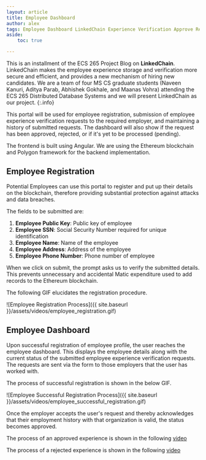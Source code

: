 ```yaml
---
layout: article
title: Employee Dashboard
author: alex
tags: Employee Dashboard LinkedChain Experience Verification Approve Reject Pending
aside:
    toc: true

---
```


This is an installment of the ECS 265 Project Blog on **LinkedChain**. LinkedChain makes the employee experience storage and verification more secure and efficient, and provides a new mechanism of hiring new candidates. We are a team of four MS CS graduate students (Naveen Kanuri, Aditya Parab, Abhishek Gokhale, and Maanas Vohra) attending the ECS 265 Distributed Database Systems and we will present LinkedChain as our project.
{:.info}

This portal will be used for employee registration, submission of employee experience verification requests to the required employer, and maintaining a history of submitted requests. The dashboard will also show if the request has been approved, rejected, or if it's yet to be processed (pending). 

The frontend is built using Angular. We are using the Ethereum blockchain and Polygon framework for the backend implementation.

## Employee Registration
Potential Employees can use this portal to register and put up their details on the blockchain, therefore providing substantial protection against attacks and data breaches.

The fields to be submitted are:

1. **Employee Public Key**: Public key of employee
2. **Employee SSN**: Social Security Number required for unique identification
3. **Employee Name**: Name of the employee
4. **Employee Address**: Address of the employee
5. **Employee Phone Number**: Phone number of employee

When we click on submit, the prompt asks us to verify the submitted details. This prevents unnecessary and accidental Matic expenditure used to add records to the Ethereum blockchain.

The following GIF elucidates the registration procedure.

![Employee Registration Process]({{ site.baseurl }}/assets/videos/employee_registration.gif)

## Employee Dashboard
Upon successful registration of employee profile, the user reaches the employee dashboard. This displays the employee details along with the current status of the submitted employee experience verification requests. The requests are sent via the form to those employers that the user has worked with. 

The process of successful registration is shown in the below GIF. 

![Employee Successful Registration Process]({{ site.baseurl }}/assets/videos/employee_successful_registration.gif)

Once the employer accepts the user's request and thereby acknowledges that their employment history with that organization is valid, the status becomes approved. 

The process of an approved experience is shown in the following [video](https://drive.google.com/file/d/1nqQfDFeQc6mQNrkgRMkp7FGxo0Kj0RL4/view?usp=sharing)

The process of a rejected experience is shown in the following [video](https://drive.google.com/file/d/1nlR23OeLz08E2V6fRsR4tWTfjPSOO0i_/view?usp=sharing)

